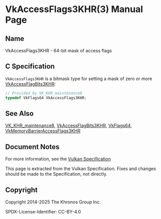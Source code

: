 # VkAccessFlags3KHR(3) Manual Page

## Name

VkAccessFlags3KHR - 64-bit mask of access flags



## [](#_c_specification)C Specification

`VkAccessFlags3KHR` is a bitmask type for setting a mask of zero or more [VkAccessFlagBits3KHR](https://registry.khronos.org/vulkan/specs/latest/man/html/VkAccessFlagBits3KHR.html):

```c++
// Provided by VK_KHR_maintenance8
typedef VkFlags64 VkAccessFlags3KHR;
```

## [](#_see_also)See Also

[VK\_KHR\_maintenance8](https://registry.khronos.org/vulkan/specs/latest/man/html/VK_KHR_maintenance8.html), [VkAccessFlagBits3KHR](https://registry.khronos.org/vulkan/specs/latest/man/html/VkAccessFlagBits3KHR.html), [VkFlags64](https://registry.khronos.org/vulkan/specs/latest/man/html/VkFlags64.html), [VkMemoryBarrierAccessFlags3KHR](https://registry.khronos.org/vulkan/specs/latest/man/html/VkMemoryBarrierAccessFlags3KHR.html)

## [](#_document_notes)Document Notes

For more information, see the [Vulkan Specification](https://registry.khronos.org/vulkan/specs/latest/html/vkspec.html#VkAccessFlags3KHR)

This page is extracted from the Vulkan Specification. Fixes and changes should be made to the Specification, not directly.

## [](#_copyright)Copyright

Copyright 2014-2025 The Khronos Group Inc.

SPDX-License-Identifier: CC-BY-4.0
